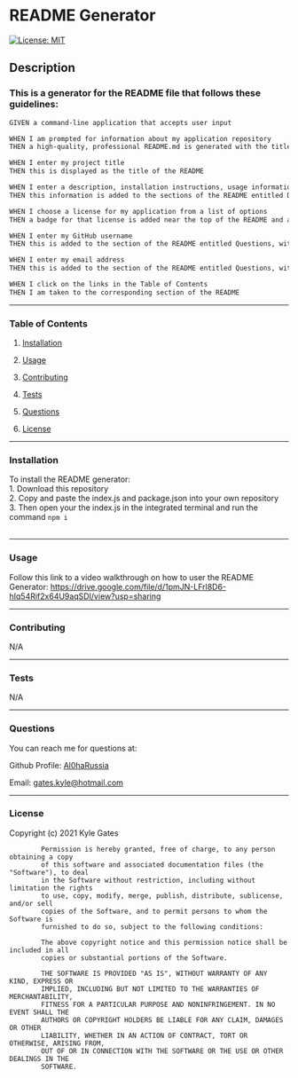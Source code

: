 # README Generator


[![License: MIT](https://img.shields.io/badge/License-MIT-yellow.svg)](https://opensource.org/licenses/MIT)


## Description


### This is a generator for the README file that follows these guidelines:
```md
GIVEN a command-line application that accepts user input

WHEN I am prompted for information about my application repository
THEN a high-quality, professional README.md is generated with the title of my project and sections entitled Description, Table of Contents, Installation, Usage, License, Contributing, Tests, and Questions

WHEN I enter my project title
THEN this is displayed as the title of the README

WHEN I enter a description, installation instructions, usage information, contribution guidelines, and test instructions
THEN this information is added to the sections of the README entitled Description, Installation, Usage, Contributing, and Tests

WHEN I choose a license for my application from a list of options
THEN a badge for that license is added near the top of the README and a notice is added to the section of the README entitled License that explains which license the application is covered under

WHEN I enter my GitHub username
THEN this is added to the section of the README entitled Questions, with a link to my GitHub profile

WHEN I enter my email address
THEN this is added to the section of the README entitled Questions, with instructions on how to reach me with additional questions

WHEN I click on the links in the Table of Contents
THEN I am taken to the corresponding section of the README
```

____________________________________________

### Table of Contents

1. [Installation](#installation)

2. [Usage](#usage)

3. [Contributing](#contributing)

4. [Tests](#tests)

5. [Questions](#questions)

6. [License](#license)

____________________________________________

### Installation
To install the README generator: <br>
        1. Download this repository <br>
        2. Copy and paste the index.js and package.json into your own repository <br>
        3. Then open your the index.js in the integrated terminal and run the command ```npm i``` <br>
<br>
 
____________________________________________

### Usage
Follow this link to a video walkthrough on how to user the README Generator: https://drive.google.com/file/d/1pmJN-LFrl8D6-hIq54Rif2x64U9aqSDI/view?usp=sharing
<br>

____________________________________________
 
### Contributing
N/A
<br>

____________________________________________
 
### Tests
N/A
<br>

____________________________________________
 
### Questions

You can reach me for questions at:
 
Github Profile: <a href="https://github.com/Al0haRussia">Al0haRussia</a>

Email: gates.kyle@hotmail.com
____________________________________________
 
### License
 
Copyright (c) 2021  Kyle Gates
        
            Permission is hereby granted, free of charge, to any person obtaining a copy
            of this software and associated documentation files (the "Software"), to deal
            in the Software without restriction, including without limitation the rights
            to use, copy, modify, merge, publish, distribute, sublicense, and/or sell
            copies of the Software, and to permit persons to whom the Software is
            furnished to do so, subject to the following conditions:
        
            The above copyright notice and this permission notice shall be included in all
            copies or substantial portions of the Software.
        
            THE SOFTWARE IS PROVIDED "AS IS", WITHOUT WARRANTY OF ANY KIND, EXPRESS OR
            IMPLIED, INCLUDING BUT NOT LIMITED TO THE WARRANTIES OF MERCHANTABILITY,
            FITNESS FOR A PARTICULAR PURPOSE AND NONINFRINGEMENT. IN NO EVENT SHALL THE
            AUTHORS OR COPYRIGHT HOLDERS BE LIABLE FOR ANY CLAIM, DAMAGES OR OTHER
            LIABILITY, WHETHER IN AN ACTION OF CONTRACT, TORT OR OTHERWISE, ARISING FROM,
            OUT OF OR IN CONNECTION WITH THE SOFTWARE OR THE USE OR OTHER DEALINGS IN THE
            SOFTWARE.